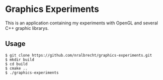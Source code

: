 # Graphics Experiments

This is an application containing my experiments with OpenGL and several C++ graphic librarys.

## Usage
```
$ git clone https://github.com/nralbrecht/graphics-experiments.git
$ mkdir build
$ cd build
$ cmake ..
$ ./graphics-experiments
```
